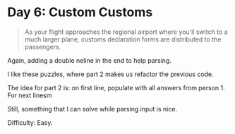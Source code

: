 # Day 6: Custom Customs

> As your flight approaches the regional airport where you'll switch to a much larger plane, 
> customs declaration forms are distributed to the passengers.

Again, adding a double neline in the end to help parsing. 

I like these puzzles, where part 2 makes us refactor the previous code. 

The idea for part 2 is: on first line, populate with all answers from person 1.
For next linesm 

Still, something that I can solve while parsing input is nice.

Difficulty: Easy.